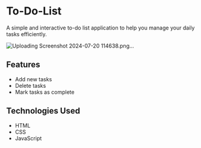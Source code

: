 # To-Do-List
A simple and interactive to-do list application to help you manage your daily tasks efficiently.



 ![Uploading Screenshot 2024-07-20 114638.png…]()
 ## Features
- Add new tasks
- Delete tasks
- Mark tasks as complete
 
## Technologies Used
- HTML
- CSS
- JavaScript
